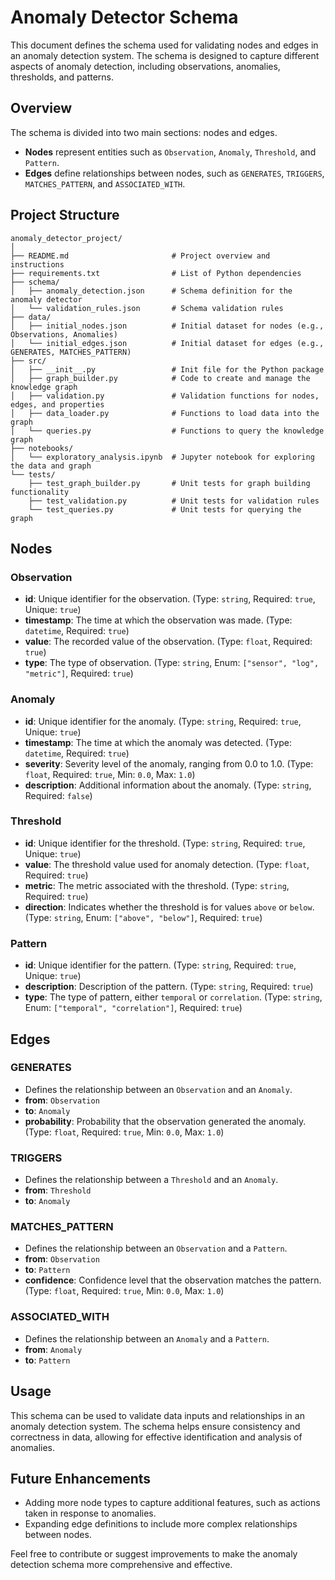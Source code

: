 # Anomaly Detector Schema

This document defines the schema used for validating nodes and edges in an anomaly detection system. The schema is designed to capture different aspects of anomaly detection, including observations, anomalies, thresholds, and patterns.

## Overview

The schema is divided into two main sections: nodes and edges.

- **Nodes** represent entities such as `Observation`, `Anomaly`, `Threshold`, and `Pattern`.
- **Edges** define relationships between nodes, such as `GENERATES`, `TRIGGERS`, `MATCHES_PATTERN`, and `ASSOCIATED_WITH`.

## Project Structure

```
anomaly_detector_project/
│
├── README.md                       # Project overview and instructions
├── requirements.txt                # List of Python dependencies
├── schema/
│   ├── anomaly_detection.json      # Schema definition for the anomaly detector
│   └── validation_rules.json       # Schema validation rules
├── data/
│   ├── initial_nodes.json          # Initial dataset for nodes (e.g., Observations, Anomalies)
│   └── initial_edges.json          # Initial dataset for edges (e.g., GENERATES, MATCHES_PATTERN)
├── src/
│   ├── __init__.py                 # Init file for the Python package
│   ├── graph_builder.py            # Code to create and manage the knowledge graph
│   ├── validation.py               # Validation functions for nodes, edges, and properties
│   ├── data_loader.py              # Functions to load data into the graph
│   └── queries.py                  # Functions to query the knowledge graph
├── notebooks/
│   └── exploratory_analysis.ipynb  # Jupyter notebook for exploring the data and graph
└── tests/
    ├── test_graph_builder.py       # Unit tests for graph building functionality
    ├── test_validation.py          # Unit tests for validation rules
    └── test_queries.py             # Unit tests for querying the graph
```

## Nodes

### Observation
- **id**: Unique identifier for the observation. (Type: `string`, Required: `true`, Unique: `true`)
- **timestamp**: The time at which the observation was made. (Type: `datetime`, Required: `true`)
- **value**: The recorded value of the observation. (Type: `float`, Required: `true`)
- **type**: The type of observation. (Type: `string`, Enum: `["sensor", "log", "metric"]`, Required: `true`)

### Anomaly
- **id**: Unique identifier for the anomaly. (Type: `string`, Required: `true`, Unique: `true`)
- **timestamp**: The time at which the anomaly was detected. (Type: `datetime`, Required: `true`)
- **severity**: Severity level of the anomaly, ranging from 0.0 to 1.0. (Type: `float`, Required: `true`, Min: `0.0`, Max: `1.0`)
- **description**: Additional information about the anomaly. (Type: `string`, Required: `false`)

### Threshold
- **id**: Unique identifier for the threshold. (Type: `string`, Required: `true`, Unique: `true`)
- **value**: The threshold value used for anomaly detection. (Type: `float`, Required: `true`)
- **metric**: The metric associated with the threshold. (Type: `string`, Required: `true`)
- **direction**: Indicates whether the threshold is for values `above` or `below`. (Type: `string`, Enum: `["above", "below"]`, Required: `true`)

### Pattern
- **id**: Unique identifier for the pattern. (Type: `string`, Required: `true`, Unique: `true`)
- **description**: Description of the pattern. (Type: `string`, Required: `true`)
- **type**: The type of pattern, either `temporal` or `correlation`. (Type: `string`, Enum: `["temporal", "correlation"]`, Required: `true`)

## Edges

### GENERATES
- Defines the relationship between an `Observation` and an `Anomaly`.
- **from**: `Observation`
- **to**: `Anomaly`
- **probability**: Probability that the observation generated the anomaly. (Type: `float`, Required: `true`, Min: `0.0`, Max: `1.0`)

### TRIGGERS
- Defines the relationship between a `Threshold` and an `Anomaly`.
- **from**: `Threshold`
- **to**: `Anomaly`

### MATCHES_PATTERN
- Defines the relationship between an `Observation` and a `Pattern`.
- **from**: `Observation`
- **to**: `Pattern`
- **confidence**: Confidence level that the observation matches the pattern. (Type: `float`, Required: `true`, Min: `0.0`, Max: `1.0`)

### ASSOCIATED_WITH
- Defines the relationship between an `Anomaly` and a `Pattern`.
- **from**: `Anomaly`
- **to**: `Pattern`

## Usage

This schema can be used to validate data inputs and relationships in an anomaly detection system. The schema helps ensure consistency and correctness in data, allowing for effective identification and analysis of anomalies.

## Future Enhancements

- Adding more node types to capture additional features, such as actions taken in response to anomalies.
- Expanding edge definitions to include more complex relationships between nodes.

Feel free to contribute or suggest improvements to make the anomaly detection schema more comprehensive and effective.